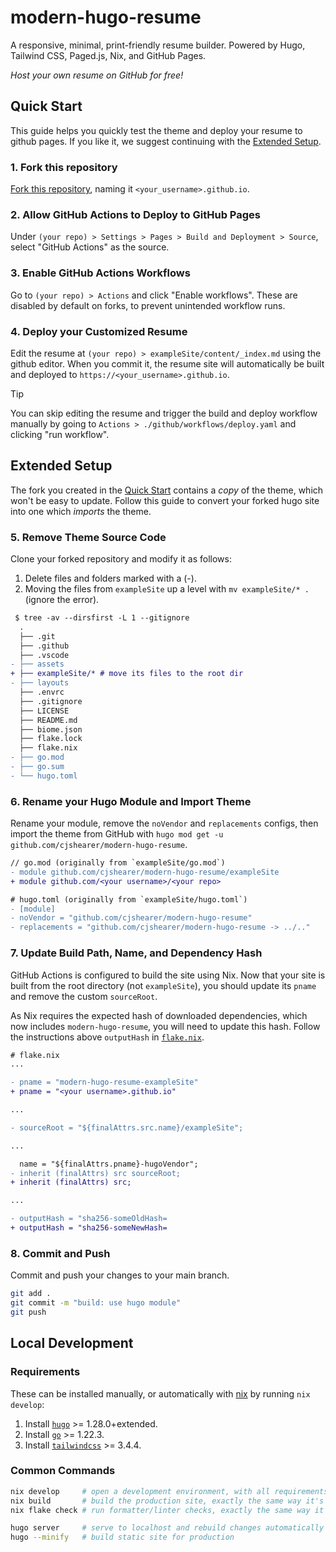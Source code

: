 # modern-hugo-resume

A responsive, minimal, print-friendly resume builder. Powered by Hugo, Tailwind CSS, Paged.js, Nix, and GitHub Pages.

_Host your own resume on GitHub for free!_

## Quick Start

This guide helps you quickly test the theme and deploy your resume to github pages. If you like it, we suggest continuing with the [Extended Setup](#extended-setup).

### 1. Fork this repository

[Fork this repository](https://github.com/cjshearer/modern-hugo-resume/fork), naming it `<your_username>.github.io`.

### 2. Allow GitHub Actions to Deploy to GitHub Pages

Under `(your repo) > Settings > Pages > Build and Deployment > Source`, select "GitHub Actions" as the source.

### 3. Enable GitHub Actions Workflows

Go to `(your repo) > Actions` and click "Enable workflows". These are disabled by default on forks, to prevent unintended workflow runs.

### 4. Deploy your Customized Resume

Edit the resume at `(your repo) > exampleSite/content/_index.md` using the github editor. When you commit it, the resume site will automatically be built and deployed to `https://<your_username>.github.io`.

> [!TIP]
> You can skip editing the resume and trigger the build and deploy workflow manually by going to `Actions > ./github/workflows/deploy.yaml` and clicking "run workflow".

## Extended Setup

The fork you created in the [Quick Start](#quick-start) contains a _copy_ of the theme, which won't be easy to update. Follow this guide to convert your forked hugo site into one which _imports_ the theme.

### 5. Remove Theme Source Code

Clone your forked repository and modify it as follows:

1. Delete files and folders marked with a (-).
2. Moving the files from `exampleSite` up a level with `mv exampleSite/* .` (ignore the error).

```diff
 $ tree -av --dirsfirst -L 1 --gitignore
  .
  ├── .git
  ├── .github
  ├── .vscode
- ├── assets
+ ├── exampleSite/* # move its files to the root dir
- ├── layouts
  ├── .envrc
  ├── .gitignore
  ├── LICENSE
  ├── README.md
  ├── biome.json
  ├── flake.lock
  ├── flake.nix
- ├── go.mod
- ├── go.sum
- └── hugo.toml
```

### 6. Rename your Hugo Module and Import Theme

Rename your module, remove the `noVendor` and `replacements` configs, then import the theme from GitHub with `hugo mod get -u github.com/cjshearer/modern-hugo-resume`.

```diff
// go.mod (originally from `exampleSite/go.mod`)
- module github.com/cjshearer/modern-hugo-resume/exampleSite
+ module github.com/<your username>/<your repo>

# hugo.toml (originally from `exampleSite/hugo.toml`)
- [module]
- noVendor = "github.com/cjshearer/modern-hugo-resume"
- replacements = "github.com/cjshearer/modern-hugo-resume -> ../.."
```

### 7. Update Build Path, Name, and Dependency Hash

GitHub Actions is configured to build the site using Nix. Now that your site is built from the root directory (not `exampleSite`), you should update its `pname` and remove the custom `sourceRoot`.

As Nix requires the expected hash of downloaded dependencies, which now includes `modern-hugo-resume`, you will need to update this hash. Follow the instructions above `outputHash` in [`flake.nix`](./flake.nix).

```diff
# flake.nix
...

- pname = "modern-hugo-resume-exampleSite"
+ pname = "<your username>.github.io"

...

- sourceRoot = "${finalAttrs.src.name}/exampleSite";

...

  name = "${finalAttrs.pname}-hugoVendor";
- inherit (finalAttrs) src sourceRoot;
+ inherit (finalAttrs) src;

...

- outputHash = "sha256-someOldHash=
+ outputHash = "sha256-someNewHash=
```

### 8. Commit and Push

Commit and push your changes to your main branch.

```sh
git add .
git commit -m "build: use hugo module"
git push
```

## Local Development

### Requirements

These can be installed manually, or automatically with [nix](https://nixos.org/download/) by running `nix develop`:

1. Install [`hugo`](https://gohugo.io/installation/) >= 1.28.0+extended.
2. Install [`go`](https://go.dev/dl/) >= 1.22.3.
3. Install [`tailwindcss`](https://github.com/tailwindlabs/tailwindcss/releases) >= 3.4.4.

### Common Commands
```sh
nix develop     # open a development environment, with all requirements satisfied
nix build       # build the production site, exactly the same way it's done in CI
nix flake check # run formatter/linter checks, exactly the same way it's done in CI

hugo server     # serve to localhost and rebuild changes automatically
hugo --minify   # build static site for production
```